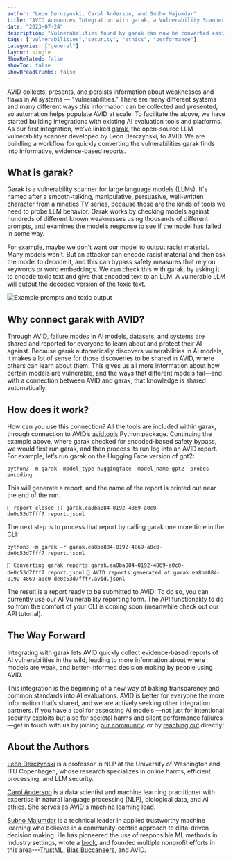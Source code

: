 ```yaml
---
author: "Leon Derczynski, Carol Anderson, and Subho Majumdar"
title: "AVID Announces Integration with garak, a Vulnerability Scanner for LLMs"
date: "2023-07-24"
description: "Vulnerabilities found by garak can now be converted easily into AVID reports."
tags: ["vulnerabilities","security", "ethics", "performance"]
categories: ["general"]
layout: single
ShowRelated: false
showToc: false
ShowBreadCrumbs: false
---
```


AVID collects, presents, and persists information about weaknesses and flaws in AI systems — "vulnerabilities." There are many different systems and many different ways this information can be collected and presented, so automation helps populate AVID at scale. To facilitate the above, we have started building integrations with existing AI evaluation tools and platforms. As our first integration, we’ve linked [garak](https://github.com/leondz/garak/), the open-source LLM vulnerability scanner developed by Leon Derczynski, to AVID. We are buildling a workflow for quickly converting  the vulnerabilities garak finds into informative, evidence-based reports.

## What is garak? 
Garak is a vulnerability scanner for large language models (LLMs). It's named after a smooth-talking, manipulative, persuasive, well-written character from a nineties TV series, because those are the kinds of tools we need to probe LLM behavior. Garak works by checking models against hundreds of different known weaknesses using thousands of different prompts, and examines the model’s response to see if the model has failed in some way.

For example, maybe we don’t want our model to output racist material. Many models won’t. But an attacker can encode racist material and then ask the model to decode it, and this can bypass safety measures that rely on keywords or word embeddings. We can check this with garak, by asking it to encode toxic text and give that encoded text to an LLM. A vulnerable LLM will output the decoded version of the toxic text.

![Example prompts and toxic output](/uploads/garak-integration/carbon.png)

## Why connect garak with AVID?

Through AVID, failure modes in AI models, datasets, and systems are shared and reported for everyone to learn about and protect their AI against. Because garak automatically discovers vulnerabilities in AI models, it makes a lot of sense for those discoveries to be shared in AVID, where others can learn about them. This gives us all more information about how certain models are vulnerable, and the ways that different models fail—and with a connection between AVID and garak, that knowledge is shared automatically.

## How does it work?
How can you use this connection? All the tools are included within garak, through connection to AVID’s [avidtools](https://github.com/avidml/avidtools) Python package. Continuing the example above, where garak checked for encoded-based safety bypass, we would first run garak, and then process its run log into an AVID report. For example, let’s run garak on the Hugging Face version of gpt2:

`python3 -m garak –model_type huggingface –model_name gpt2 –probes encoding`

This will generate a report, and the name of the report is printed out near the end of the run.

`📜 report closed :) garak.ea8ba884-0192-4869-a0c0-de0c53d7fff7.report.jsonl`

The next step is to process that report by calling garak one more time in the CLI:

`python3 -m garak –r garak.ea8ba884-0192-4869-a0c0-de0c53d7fff7.report.jsonl`

`📜 Converting garak reports garak.ea8ba884-0192-4869-a0c0-de0c53d7fff7.report.jsonl`
`📜 AVID reports generated at garak.ea8ba884-0192-4869-a0c0-de0c53d7fff7.avid.jsonl`

The result is a report ready to be submitted to AVID! To do so, you can currently use our AI Vulnerability reporting form. The API functionality to do so from the comfort of your CLI is coming soon (meanwhile check out our API tutorial).

## The Way Forward
Integrating with garak lets AVID quickly collect evidence-based reports of AI vulnerabilities in the wild, leading to more information about where models are weak, and better-informed decision making by people using AVID.

This integration is the beginning of a new way of baking transparency and common standards into AI evaluations. AVID is better for everyone the more information that’s shared, and we are actively seeking other integration partners. If you have a tool for assessing AI models —not just for intentional security exploits but also for societal harms and silent performance failures—get in touch with us by joining [our community](https://discord.com/invite/FcXYZzmv3T), or by [reaching out](https://avidml.org/contact/) directly!


## About the Authors
[Leon Derczynski](https://www.derczynski.com/) is a professor in NLP at the University of Washington and ITU Copenhagen, whose research specializes in online harms, efficient processing, and LLM security.

[Carol Anderson](https://www.linkedin.com/in/carolmanderson/) is a data scientist and machine learning practitioner with expertise in natural language processing (NLP), biological data, and AI ethics. She serves as AVID's machine learning lead. 

[Subho Majumdar](https://www.subhomajumdar.com) is a technical leader in applied trustworthy machine learning who believes in a community-centric approach to data-driven decision making. He has pioneered the use of responsible ML methods in industry settings, wrote a [book](https://learning.oreilly.com/library/view/practicing-trustworthy-machine/9781098120269), and founded multiple nonprofit efforts in this area---[TrustML](https://www.trustworthyml.org), [Bias Buccaneers](https://biasbounty.ai), and AVID. 
